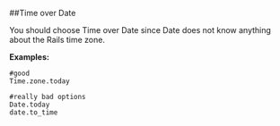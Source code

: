 ##Time over Date

You should choose Time over Date since Date does not know anything about the Rails time zone.

**Examples:**

```
#good
Time.zone.today

#really bad options
Date.today
date.to_time
```